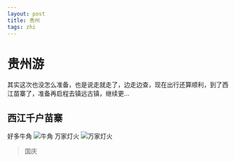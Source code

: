 ```yaml
---
layout: post
title: 贵州
tags: zhi
---
```


# 贵州游
其实这次也没怎么准备，也是说走就走了，边走边查，现在出行还算顺利，到了西江苗寨了，准备再启程去镇远古镇，继续更...

## 西江千户苗寨

好多牛角
![牛角](https://github.com/sockzhi/sockzhi_blog/blob/master/photos/2019-10-1_guizhou/niujiao.jpg?raw=true)
万家灯火
![万家灯火](https://github.com/sockzhi/sockzhi_blog/blob/master/photos/2019-10-1_guizhou/%E5%BE%AE%E4%BF%A1%E5%9B%BE%E7%89%87_20191002092816.jpg?raw=true)
>国庆
